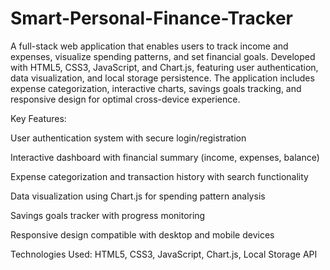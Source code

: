 # Smart-Personal-Finance-Tracker
A full-stack web application that enables users to track income and expenses, visualize spending patterns, and set financial goals. Developed with HTML5, CSS3, JavaScript, and Chart.js, featuring user authentication, data visualization, and local storage persistence. The application includes expense categorization, interactive charts, savings goals tracking, and responsive design for optimal cross-device experience.

Key Features:

User authentication system with secure login/registration

Interactive dashboard with financial summary (income, expenses, balance)

Expense categorization and transaction history with search functionality

Data visualization using Chart.js for spending pattern analysis

Savings goals tracker with progress monitoring

Responsive design compatible with desktop and mobile devices

Technologies Used: HTML5, CSS3, JavaScript, Chart.js, Local Storage API
